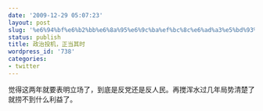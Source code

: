```yaml
---
date: '2009-12-29 05:07:23'
layout: post
slug: '%e6%94%bf%e6%b2%bb%e6%8a%95%e6%9c%ba%ef%bc%8c%e6%ad%a3%e5%bd%93%e5%85%b6%e6%97%b6'
status: publish
title: 政治投机，正当其时
wordpress_id: '738'
categories:
- twitter
---
```


觉得这两年就要表明立场了，到底是反党还是反人民。再搅浑水过几年局势清楚了就捞不到什么利益了。
